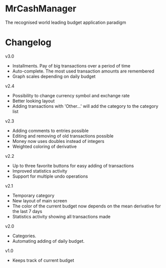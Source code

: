 MrCashManager
=========
The recognised world leading budget application paradigm


Changelog
=========

v3.0
- Installments. Pay of big transactions over a period of time
- Auto-complete. The most used transaction amounts are remembered
- Graph scales depending on daily budget

v2.4
- Possibility to change currency symbol and exchange rate
- Better looking layout
- Adding transactions with 'Other...' will add the category to the category list

v2.3
- Adding comments to entries possible
- Editing and removing of old transactions possible
- Money now uses doubles instead of integers
- Weighted coloring of derivative

v2.2
- Up to three favorite buttons for easy adding of transactions
- Improved statistics activity
- Support for multiple undo operations

v2.1
- Temporary category
- New layout of main screen
- The color of the current budget now depends on the mean derivative for the last 7 days
- Statistics activity showing all transactions made

v2.0
- Categories.
- Automating adding of daily budget.

v1.0
- Keeps track of current budget

